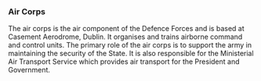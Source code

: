 ###  Air Corps

The air corps is the air component of the Defence Forces and is based at
Casement Aerodrome, Dublin. It organises and trains airborne command and
control units. The primary role of the air corps is to support the army in
maintaining the security of the State. It is also responsible for the
Ministerial Air Transport Service which provides air transport for the
President and Government.
